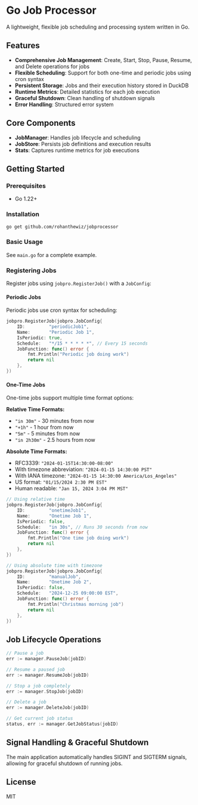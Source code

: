 # Go Job Processor

A lightweight, flexible job scheduling and processing system written in Go.

## Features

- **Comprehensive Job Management**: Create, Start, Stop, Pause, Resume, and Delete operations for jobs
- **Flexible Scheduling**: Support for both one-time and periodic jobs using cron syntax
- **Persistent Storage**: Jobs and their execution history stored in DuckDB
- **Runtime Metrics**: Detailed statistics for each job execution
- **Graceful Shutdown**: Clean handling of shutdown signals
- **Error Handling**: Structured error system

## Core Components

- **JobManager**: Handles job lifecycle and scheduling
- **JobStore**: Persists job definitions and execution results
- **Stats**: Captures runtime metrics for job executions

## Getting Started

### Prerequisites

- Go 1.22+

### Installation

```bash
go get github.com/rohanthewiz/jobprocessor
```

### Basic Usage
See `main.go` for a complete example.

### Registering Jobs

Register jobs using `jobpro.RegisterJob()` with a `JobConfig`:

#### Periodic Jobs
Periodic jobs use cron syntax for scheduling:

```go
jobpro.RegisterJob(jobpro.JobConfig{
	ID:         "periodicJob1",
	Name:       "Periodic Job 1",
	IsPeriodic: true,
	Schedule:   "*/15 * * * * *", // Every 15 seconds
	JobFunction: func() error {
		fmt.Println("Periodic job doing work")
		return nil
	},
})
```

#### One-Time Jobs
One-time jobs support multiple time format options:

**Relative Time Formats:**
- `"in 30m"` - 30 minutes from now
- `"+1h"` - 1 hour from now
- `"5m"` - 5 minutes from now
- `"in 2h30m"` - 2.5 hours from now

**Absolute Time Formats:**
- RFC3339: `"2024-01-15T14:30:00-08:00"`
- With timezone abbreviation: `"2024-01-15 14:30:00 PST"`
- With IANA timezone: `"2024-01-15 14:30:00 America/Los_Angeles"`
- US format: `"01/15/2024 2:30 PM EST"`
- Human readable: `"Jan 15, 2024 3:04 PM MST"`

```go
// Using relative time
jobpro.RegisterJob(jobpro.JobConfig{
	ID:         "onetimeJob1",
	Name:       "Onetime Job 1",
	IsPeriodic: false,
	Schedule:   "in 30s", // Runs 30 seconds from now
	JobFunction: func() error {
		fmt.Println("One time job doing work")
		return nil
	},
})

// Using absolute time with timezone
jobpro.RegisterJob(jobpro.JobConfig{
	ID:         "manualJob",
	Name:       "Onetime Job 2",
	IsPeriodic: false,
	Schedule:   "2024-12-25 09:00:00 EST",
	JobFunction: func() error {
		fmt.Println("Christmas morning job")
		return nil
	},
})
```

## Job Lifecycle Operations

```go
// Pause a job
err := manager.PauseJob(jobID)

// Resume a paused job
err := manager.ResumeJob(jobID)

// Stop a job completely
err := manager.StopJob(jobID)

// Delete a job
err := manager.DeleteJob(jobID)

// Get current job status
status, err := manager.GetJobStatus(jobID)
```

## Signal Handling & Graceful Shutdown

The main application automatically handles SIGINT and SIGTERM signals, allowing for graceful shutdown of running jobs.

## License

MIT
